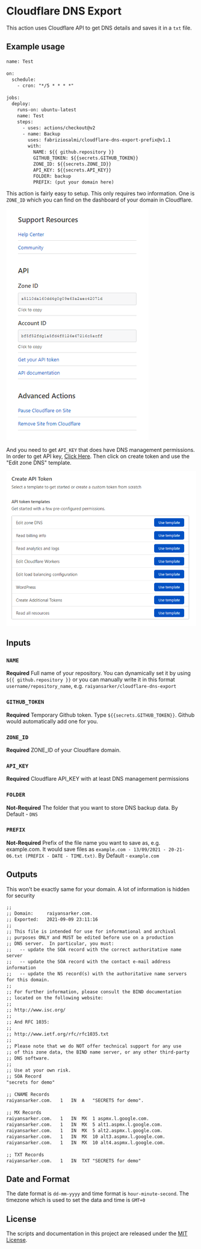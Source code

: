 # Cloudflare DNS Export

This action uses Cloudflare API to get DNS details and saves it in a `txt` file.

## Example usage

```
name: Test

on:
  schedule:
    - cron: "*/5 * * * *"

jobs:
  deploy:
    runs-on: ubuntu-latest
    name: Test
    steps:
      - uses: actions/checkout@v2
      - name: Backup
        uses: fabriziosalmi/cloudflare-dns-export-prefix@v1.1
        with:
          NAME: ${{ github.repository }}
          GITHUB_TOKEN: ${{secrets.GITHUB_TOKEN}}
          ZONE_ID: ${{secrets.ZONE_ID}}
          API_KEY: ${{secrets.API_KEY}}
          FOLDER: backup
          PREFIX: (put your domain here)
```

This action is fairly easy to setup. This only requires two information. One is `ZONE_ID` which you can find on the dashboard of your domain in Cloudflare.

![](./images/zone-id.png)

And you need to get `API_KEY` that does have DNS management permissions. In order to get API key, [Click Here](https://dash.cloudflare.com/profile/api-tokens). Then click on create token and use the "Edit zone DNS" template.

![](./images/api-key.png)

## Inputs

### `NAME`

**Required** Full name of your repository. You can dynamically set it by using `${{ github.repository }}` or you can manually write it in this format `username/repository_name`, e.g. `raiyansarker/cloudflare-dns-export`

### `GITHUB_TOKEN`

**Required** Temporary Github token. Type `${{secrets.GITHUB_TOKEN}}`. Github would automatically add one for you.

### `ZONE_ID`

**Required** ZONE_ID of your Cloudflare domain.

### `API_KEY`

**Required** Cloudflare API_KEY with at least DNS management permissions

### `FOLDER`

**Not-Required** The folder that you want to store DNS backup data. By Default - `DNS`

### `PREFIX`

**Not-Required** Prefix of the file name you want to save as, e.g. example.com. It would save files as `example.com - 13/09/2021 - 20-21-06.txt (PREFIX - DATE - TIME.txt)`. By Default - `example.com`

## Outputs

This won't be exactly same for your domain. A lot of information is hidden for security

```
;;
;; Domain:     raiyansarker.com.
;; Exported:   2021-09-09 23:11:16
;;
;; This file is intended for use for informational and archival
;; purposes ONLY and MUST be edited before use on a production
;; DNS server.  In particular, you must:
;;   -- update the SOA record with the correct authoritative name server
;;   -- update the SOA record with the contact e-mail address information
;;   -- update the NS record(s) with the authoritative name servers for this domain.
;;
;; For further information, please consult the BIND documentation
;; located on the following website:
;;
;; http://www.isc.org/
;;
;; And RFC 1035:
;;
;; http://www.ietf.org/rfc/rfc1035.txt
;;
;; Please note that we do NOT offer technical support for any use
;; of this zone data, the BIND name server, or any other third-party
;; DNS software.
;;
;; Use at your own risk.
;; SOA Record
"secrets for demo"

;; CNAME Records
raiyansarker.com.	1	IN	A	"SECRETS for demo".

;; MX Records
raiyansarker.com.	1	IN	MX	1 aspmx.l.google.com.
raiyansarker.com.	1	IN	MX	5 alt1.aspmx.l.google.com.
raiyansarker.com.	1	IN	MX	5 alt2.aspmx.l.google.com.
raiyansarker.com.	1	IN	MX	10 alt3.aspmx.l.google.com.
raiyansarker.com.	1	IN	MX	10 alt4.aspmx.l.google.com.

;; TXT Records
raiyansarker.com.	1	IN	TXT	"SECRETS for demo"

```

## Date and Format

The date format is `dd-mm-yyyy` and time format is `hour-minute-second`. The timezone which is used to set the data and time is `GMT+0`

## License

The scripts and documentation in this project are released under the [MIT License](https://github.com/raiyansarker/cloudflare-dns-export/blob/master/license.txt).
